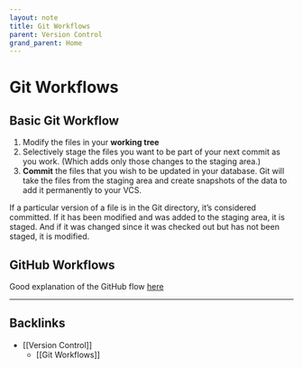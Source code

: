 ```yaml
---
layout: note
title: Git Workflows
parent: Version Control
grand_parent: Home
---
```


# Git Workflows

## Basic Git Workflow

1. Modify the files in your **working tree**
2. Selectively stage the files you want to be part of your next commit as you work. (Which adds only those changes to the staging area.)
3. **Commit** the files that you wish to be updated in your database. Git will take the files from the staging area and create snapshots of the data to add it permanently to your VCS.

If a particular version of a file is in the Git directory, it’s considered committed. If it has been modified and was added to the staging area, it is staged. And if it was changed since it was checked out but has not been staged, it is modified.

## GitHub Workflows

Good explanation of the GitHub flow [here](https://guides.github.com/introduction/flow/?utm_source=onboarding-series&utm_medium=email&utm_content=week3&utm_campaign=beg)

---
## Backlinks
* [[Version Control]]
	* [[Git Workflows]]

